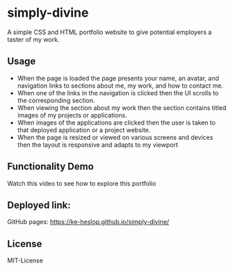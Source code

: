 # simply-divine

A simple CSS and HTML portfolio website to give potential employers a taster of my work.

## Usage
* When the page is loaded the page presents your name, an avatar, and navigation links to sections about me, my work, and how to contact me.
* When one of the links in the navigation is clicked then the UI scrolls to the corresponding section.
* When viewing the section about my work then the section contains titled images of my projects or applications.
* When images of the applications are clicked then the user is taken to that deployed application or a project website.
* When the page is resized or viewed on various screens and devices then the layout is responsive and adapts to my viewport

## Functionality Demo
Watch this video to see how to explore this portfolio

## Deployed link:
GitHub pages: https://ke-heslop.github.io/simply-divine/

## License
MIT-License

